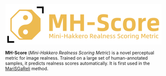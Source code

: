 <div align="left">
  <img src="title_no_background.png" alt="TITLE" width="650">
</div>


**MH-Score** (*Mini-Hakkero Realness Scoring Metric*) is a novel perceptual metric for image realness. Trained on a large set of human-annotated samples, it predicts realness scores automatically. It is first used in the [MariSGaReli](https://github.com/MRoldL001/MariSGaReli) method.
